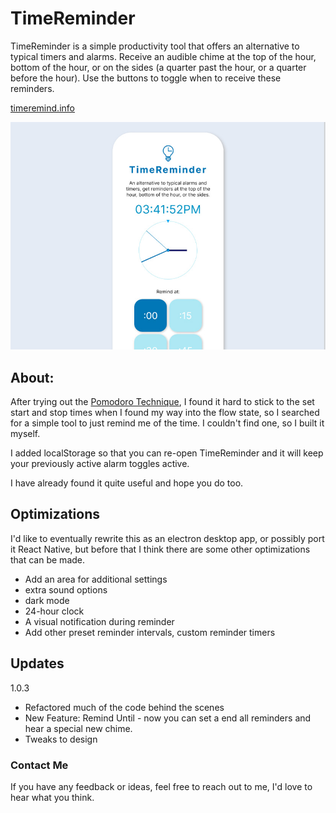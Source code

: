 # TimeReminder

TimeReminder is a simple productivity tool that offers an alternative to typical timers and alarms. Receive an audible chime at the top of the hour, bottom of the hour, or on the sides (a quarter past the hour, or a quarter before the hour). Use the buttons to toggle when to receive these reminders.

[timeremind.info](https://timeremind.info)

![TimeReminder Screenshot](/src/time-reminder-screenshot.jpg)

## About:

After trying out the [Pomodoro Technique](https://en.wikipedia.org/wiki/Pomodoro_Technique), I found it hard to stick to the set start and stop times when I found my way into the flow state, so I searched for a simple tool to just remind me of the time. I couldn't find one, so I built it myself.

I added localStorage so that you can re-open TimeReminder and it will keep your previously active alarm toggles active.

I have already found it quite useful and hope you do too.

## Optimizations

I'd like to eventually rewrite this as an electron desktop app, or possibly port it React Native, but before that I think there are some other optimizations that can be made.

- Add an area for additional settings
- extra sound options
- dark mode
- 24-hour clock
- A visual notification during reminder
- Add other preset reminder intervals, custom reminder timers

## Updates

1.0.3
- Refactored much of the code behind the scenes
- New Feature: Remind Until - now you can set a end all reminders and hear a special new chime.
- Tweaks to design

### Contact Me

If you have any feedback or ideas, feel free to reach out to me, I'd love to hear what you think.

